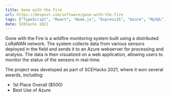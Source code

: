 ```yaml
---
title: Gone with the Fire
url: https://devpost.com/software/gone-with-the-fire
tags: ["TypeScript", "React", "Node.js", "ExpressJS", "Azure", "MySQL", "CICD"]
date: SCEhacks 2021
---
```


Gone with the Fire is a wildfire monitoring system built using a distributed LoRaWAN network. The system collects data from various sensors deployed in the field and sends it to an Azure webserver for processing and analysis. The data is then visualized on a web application, allowing users to monitor the status of the sensors in real-time.

The project was developed as part of SCEHacks 2021, where it won several awards, including:

- 1st Place Overall ($500)
- Best Use of Azure

